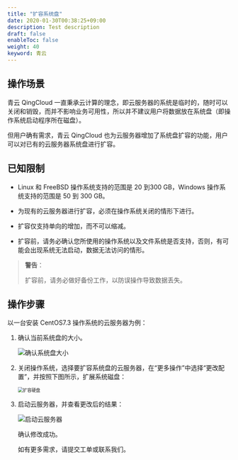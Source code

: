 ```yaml
---
title: "扩容系统盘"
date: 2020-01-30T00:38:25+09:00
description: Test description
draft: false
enableToc: false
weight: 40
keyword: 青云
---
```


## 操作场景

青云 QingCloud 一直秉承云计算的理念，即云服务器的系统是临时的，随时可以关闭和销毁，而并不影响业务可用性，所以并不建议用户将数据放在系统盘（即操作系统启动程序所在磁盘）。

但用户确有需求，青云 QingCloud 也为云服务器增加了系统盘扩容的功能，用户可以对已有的云服务器系统盘进行扩容。

## 已知限制

- Linux 和 FreeBSD 操作系统支持的范围是 20 到300 GB，Windows 操作系统支持的范围是 50 到 300 GB。

- 为现有的云服务器进行扩容，必须在操作系统关闭的情形下进行。

- 扩容仅支持单向的增加，而不可以缩减。
- 扩容前，请务必确认您所使用的操作系统以及文件系统是否支持，否则，有可能会出现系统无法启动，数据无法访问的情形。

>**警告**：
>
>扩容前，请务必做好备份工作，以防误操作导致数据丢失。

## 操作步骤

以一台安装 CentOS7.3 操作系统的云服务器为例：

1. 确认当前系统盘的大小。

   ![确认系统盘大小](/storage/disk/quickstart/_images/system_disk.png)

2. 关闭操作系统，选择要扩容系统盘的云服务器，在“更多操作”中选择“更改配置”，并按照下图所示，扩展系统磁盘：

   <img src="/storage/disk/quickstart/_images/resize_system_instance.png" alt="扩容硬盘" style="zoom:70%;" />

3. 启动云服务器，并查看更改后的结果：

   ![启动云服务器](/storage/disk/quickstart/_images/after_resize.png)

   确认修改成功。

   如有更多需求，请提交工单或联系我们。

